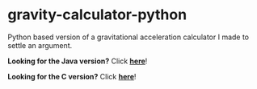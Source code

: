 # gravity-calculator-python
Python based version of a gravitational acceleration calculator I made to settle an argument.

**Looking for the Java version?**
Click **[here](https://github.com/gigitac/gravity-calculator-java)**!

**Looking for the C version?**
Click **[here](https://github.com/gigitac/gravity-calculator-c)**!
